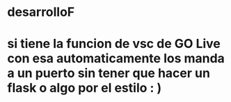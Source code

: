 # desarrolloF 
# si tiene la funcion de vsc de GO Live con esa automaticamente los manda a un puerto sin tener que hacer un flask o algo por el estilo : ) 
